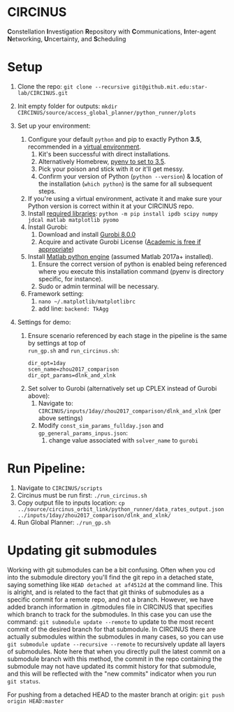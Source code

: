 # CIRCINUS

**C**onstellation
**I**nvestigation
**R**epository with
**C**ommunications,
**I**nter-agent
**N**etworking,
**U**ncertainty, and
**S**cheduling

# Setup

1. Clone the repo: `git clone --recursive git@github.mit.edu:star-lab/CIRCINUS.git`
1. Init empty folder for outputs: `mkdir CIRCINUS/source/access_global_planner/python_runner/plots`
1. Set up your environment:
    1. Configure your default `python` and pip to exactly Python **3.5**, recommended in a [virtual environment](https://github.mit.edu/star-lab/access_global_planner/blob/master/SETUP.md#get-python-installed-and-makeactivate-a-virtual-environment).
        1. Kit's been successful with direct installations. 
        1. Alternatively Homebrew, [pyenv to set to 3.5](https://github.com/pyenv/pyenv).
        1. Pick your poison and stick with it or it'll get messy.
        1. Confirm your version of Python (`python --version`) & location of the installation (`which python`) is the same for all subsequent steps.
    1. If you're using a virtual environment, activate it and make sure your Python version is correct within it at your CIRCINUS repo.
    1. Install [required libraries](https://github.mit.edu/star-lab/access_global_planner/blob/master/python_runner/requirements.txt): `python -m pip install ipdb scipy numpy jdcal matlab matplotlib pyomo`
    1. Install Gurobi:
        1. Download and install [Gurobi 8.0.0](http://www.gurobi.com/downloads/gurobi-optimizer)
        1. Acquire and activate Gurobi License ([Academic is free if appropriate](https://user.gurobi.com/download/licenses/free-academic))
    1. Install [Matlab python engine](https://www.mathworks.com/help/matlab/matlab_external/install-the-matlab-engine-for-python.html?refresh=true) (assumed Matlab 2017a+ installed).
        1. Ensure the correct version of python is enabled being referenced where you execute this installation command (pyenv is directory specific, for instance).
        2. Sudo or admin terminal will be necessary.
    1. Framework setting:
        1. `nano ~/.matplotlib/matplotlibrc`
        1. add line: `backend: TkAgg`

1. Settings for demo:
    1. Ensure scenario referenced by each stage in the pipeline is the same by settings at top of<br> `run_gp.sh` and `run_circinus.sh`:<br>
        ```
        dir_opt=1day
        scen_name=zhou2017_comparison
        dir_opt_params=dlnk_and_xlnk
        ```
    1. Set solver to Gurobi (alternatively set up CPLEX instead of Gurobi above): 
        1. Navigate to: `CIRCINUS/inputs/1day/zhou2017_comparison/dlnk_and_xlnk` (per above settings) 
        1. Modify `const_sim_params_fullday.json` and `gp_general_params_inpus.json`:
            1. change value associated with `solver_name` to `gurobi`

# Run Pipeline:
1. Navigate to `CIRCINUS/scripts`
1. Circinus must be run first: `./run_circinus.sh`
1. Copy output file to inputs location: `cp ../source/circinus_orbit_link/python_runner/data_rates_output.json ../inputs/1day/zhou2017_comparison/dlnk_and_xlnk/`
1. Run Global Planner: `./run_gp.sh`

# Updating git submodules

Working with git submodules can be a bit confusing. Often when you cd into the submodule directory you'll find the git repo in a detached state, saying something like `HEAD detached at af4512d` at the command line. This is alright, and is related to the fact that git thinks of submodules as a specific commit for a remote repo, and not a branch. However, we have added branch information in .gitmodules file in CIRCINUS that specifies which branch to track for the submodules. In this case you can use the command: `git submodule update --remote` to update to the most recent commit of the desired branch for that submodule. In CIRCINUS there are actually submodules within the submodules in many cases, so you can use `git submodule update --recursive --remote` to recursively update all layers of submodules. Note here that when you directly pull the latest commit on a submodule branch with this method, the commit in the repo containing the submodule may not have updated its commit history for that submodule, and this will be reflected with the "new commits" indicator when you run `git status`.

For pushing from a detached HEAD to the master branch at origin: `git push origin HEAD:master`
